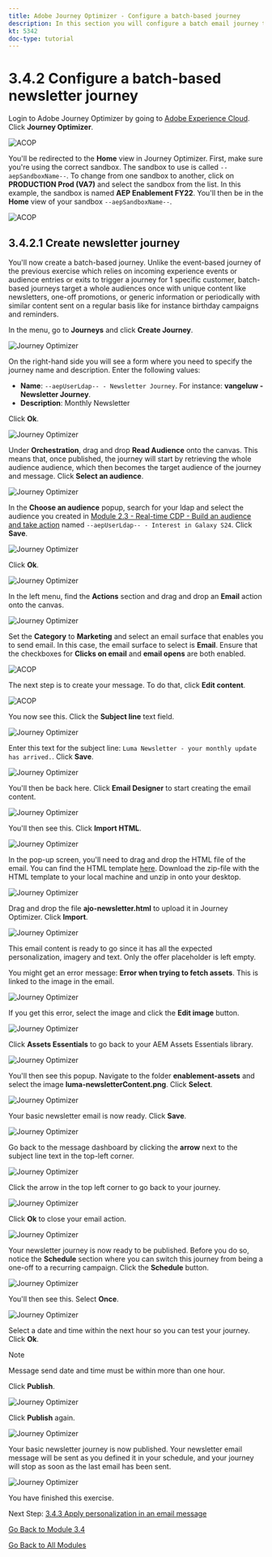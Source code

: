 ```yaml
---
title: Adobe Journey Optimizer - Configure a batch-based journey
description: In this section you will configure a batch email journey to send a newsletter
kt: 5342
doc-type: tutorial
---
```

# 3.4.2 Configure a batch-based newsletter journey 

Login to Adobe Journey Optimizer by going to [Adobe Experience Cloud](https://experience.adobe.com). Click **Journey Optimizer**.

![ACOP](./../../../modules/ajo-b2c/module3.1/images/acophome.png)

You'll be redirected to the **Home**  view in Journey Optimizer. First, make sure you're using the correct sandbox. The sandbox to use is called `--aepSandboxName--`. To change from one sandbox to another, click on **PRODUCTION Prod (VA7)** and select the sandbox from the list. In this example, the sandbox is named **AEP Enablement FY22**. You'll then be in the **Home** view of your sandbox `--aepSandboxName--`.

![ACOP](./../../../modules/ajo-b2c/module3.1/images/acoptriglp.png)

## 3.4.2.1 Create newsletter journey

You'll now create a batch-based journey. Unlike the event-based journey of the previous exercise which relies on incoming experience events or audience entries or exits to trigger a journey for 1 specific customer, batch-based journeys target a whole audiences once with unique content like newsletters, one-off promotions, or generic information or periodically with similar content sent on a regular basis like for instance birthday campaigns and reminders. 

In the menu, go to **Journeys** and click **Create Journey**.

![Journey Optimizer](./images/oc43.png)

On the right-hand side you will see a form where you need to specify the journey name and description. Enter the following values:

- **Name**: `--aepUserLdap-- - Newsletter Journey`. For instance: **vangeluw - Newsletter Journey**.
- **Description**: Monthly Newsletter

Click **Ok**. 

![Journey Optimizer](./images/batchj2.png)

Under **Orchestration**, drag and drop **Read Audience** onto the canvas. This means that, once published, the journey will start by retrieving the whole audience audience, which then becomes the target audience of the journey and message. Click **Select an audience**.

![Journey Optimizer](./images/batchj3.png)

In the **Choose an audience** popup, search for your ldap and select the audience you created in [Module 2.3 - Real-time CDP - Build an audience and take action](./../../../modules/rtcdp-b2c/module2.3/real-time-cdp-build-a-segment-take-action.md) named `--aepUserLdap-- - Interest in Galaxy S24`. Click **Save**.

![Journey Optimizer](./images/batchj5.png)

Click **Ok**.

![Journey Optimizer](./images/batchj6.png)

In the left menu, find the **Actions** section and drag and drop an **Email** action onto the canvas.

![Journey Optimizer](./images/batchj7.png)

Set the **Category** to **Marketing** and select an email surface that enables you to send email. In this case, the email surface to select is **Email**. Ensure that the checkboxes for **Clicks on email** and **email opens** are both enabled.

![ACOP](./images/journeyactions1eee.png)

The next step is to create your message. To do that, click **Edit content**.

![ACOP](./images/journeyactions2.png)

You now see this. Click the **Subject line** text field.

![Journey Optimizer](./images/batch4.png)

Enter this text for the subject line: `Luma Newsletter - your monthly update has arrived.`. Click **Save**.

![Journey Optimizer](./images/batch5.png)

You'll then be back here. Click **Email Designer** to start creating the email content. 

![Journey Optimizer](./images/batch6.png)

You'll then see this. Click **Import HTML**.

![Journey Optimizer](./images/batch7.png)

In the pop-up screen, you'll need to drag and drop the HTML file of the email. You can find the HTML template [here](./../../../assets/html/ajo-newsletter.html.zip). Download the zip-file with the HTML template to your local machine and unzip in onto your desktop.

![Journey Optimizer](./images/html1.png)

Drag and drop the file **ajo-newsletter.html** to upload it in Journey Optimizer. Click **Import**.

![Journey Optimizer](./images/batch8.png)

This email content is ready to go since it has all the expected personalization, imagery and text. Only the offer placeholder is left empty. 

You might get an error message: **Error when trying to fetch assets**. This is linked to the image in the email.

![Journey Optimizer](./images/errorfetch.png)

If you get this error, select the image and click the **Edit image** button.

![Journey Optimizer](./images/errorfetch1.png)

Click **Assets Essentials** to go back to your AEM Assets Essentials library.

![Journey Optimizer](./images/errorfetch2.png)

You'll then see this popup. Navigate to the folder **enablement-assets** and select the image **luma-newsletterContent.png**. Click **Select**.

![Journey Optimizer](./images/errorfetch3.png)

Your basic newsletter email is now ready. Click **Save**.

![Journey Optimizer](./images/ready.png)

Go back to the message dashboard by clicking the **arrow** next to the subject line text in the top-left corner.

![Journey Optimizer](./images/batch9.png)

Click the arrow in the top left corner to go back to your journey.

![Journey Optimizer](./images/oc79aeee.png)

Click **Ok** to close your email action.

![Journey Optimizer](./images/oc79beee.png)

Your newsletter journey is now ready to be published. Before you do so, notice the **Schedule** section where you can switch this journey from being a one-off to a recurring campaign. Click the **Schedule** button.

![Journey Optimizer](./images/batchj12.png)

You'll then see this. Select **Once**.

![Journey Optimizer](./images/sch1.png)

Select a date and time within the next hour so you can test your journey. Click **Ok**.

>[!NOTE]
>
>Message send date and time must be within more than one hour.

Click **Publish**.

![Journey Optimizer](./images/batchj13.png)

Click **Publish** again.

![Journey Optimizer](./images/batchj14.png)

Your basic newsletter journey is now published. Your newsletter email message will be sent as you defined it in your schedule, and your journey will stop as soon as the last email has been sent.

![Journey Optimizer](./images/batchj14eee.png)

You have finished this exercise.

Next Step: [3.4.3 Apply personalization in an email message](./ex3.md)

[Go Back to Module 3.4](./journeyoptimizer.md)

[Go Back to All Modules](../../../overview.md)
